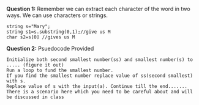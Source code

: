 **Question 1:** Remember we can extract each character of the word in two ways. We can use characters or strings. 
```
string s="Mary";
string s1=s.substring(0,1);//give us M 
char s2=s[0] //gives us M
```
**Question 2:** Psuedocode Provided
```
Initialize both second smallest number(ss) and smallest number(s) to ..... (figure it out) 
Run a loop to fund the smallest number. 
If you find the smallest number replace value of ss(second smallest) with s.
Replace value of s with the input(a). Continue till the end.......
There is a scenario here which you need to be careful about and will be discussed in class
```
